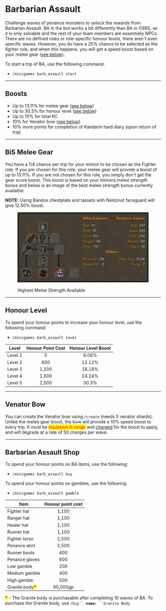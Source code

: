 # Barbarian Assault

Challenge waves of penance monsters to unlock the rewards from Barbarian Assault. BA in the bot works a bit differently than BA in OSRS, as it is only soloable and the rest of your team members are essentially NPCs. There are no defined roles or role-specific honour levels, there aren't even specific waves. However, you do have a 25% chance to be selected as the fighter role, and when this happens, you will get a speed boost based on your melee gear ([see below](barbarian-assault.md#bis-melee-gear)).

To start a trip of BA, use the following command:

* &#x20;`/minigames barb_assault start`

***

## Boosts

* Up to 13.11% for melee gear ([see below](barbarian-assault.md#bis-melee-gear))
* Up to 30.3% for honour level ([see below](barbarian-assault.md#honour-level))
* Up to 10% for total KC
* 10% for Venator bow ([see below](barbarian-assault.md#venator-bow))
* 10% more points for completion of Kandarin hard diary (upon return of trip)

***

## BiS Melee Gear

You have a 1/4 chance per trip for your minion to be chosen as the Fighter role. If you are chosen for this role, your melee gear will provide a boost of up to 13.11%. If you are not chosen for this role, you simply don't get the gear score boost. This boost is based on your minions _melee strength bonus_ and below is an image of the best melee strength bonus currently available:

**NOTE:** Using Bandos chestplate and tassets with Neitiznot faceguard will give 12.50% boost.

<figure><img src="../.gitbook/assets/Highest_Melee_Str_Sept2023.png" alt=""><figcaption><p>Highest Melee Strength Available</p></figcaption></figure>

***

## **Honour Level**

To spend your honour points to increase your honour level, use the following command:

* `/minigames barb_assault level`

| **Level** | **Honour Point Cost** | **Honour Level Boost** |
| --------- | :-------------------: | :--------------------: |
| Level 1   |           0           |          6.06%         |
| Level 2   |          800          |         12.12%         |
| Level 3   |         1,200         |         18.18%         |
| Level 4   |         1,600         |         24.24%         |
| Level 5   |         2,000         |          30.3%         |

***

## Venator Bow

You can create the Venator bow using `/create` (needs 5 venator shards). Unlike the melee gear boost, the bow will provide a 10% speed boost to every trip. It must be <mark style="color:red;">equipped in range</mark> and [charged](../miscellaneous/charging-items.md#venator-bow) for the boost to apply, and will degrade at a rate of 50 charges per wave.

***

## Barbarian Assault Shop

To spend your honour points on BA items, use the following:

* `/minigames barb_assault buy`

To spend your honour points on gambles, use the following:

* `/minigames barb_assault gamble`

| **Item**                                           | **Honour point cost** |
| -------------------------------------------------- | :-------------------: |
| Fighter hat                                        |         1,100         |
| Ranger hat                                         |         1,100         |
| Healer hat                                         |         1,100         |
| Runner hat                                         |         1,100         |
| Fighter torso                                      |         1,500         |
| Penance skirt                                      |         1,500         |
| Runner boots                                       |          400          |
| Penance gloves                                     |          600          |
| Low gamble                                         |          200          |
| Medium gamble                                      |          400          |
| High gamble                                        |          500          |
| Granite body<mark style="color:red;">**\***</mark> |        95,000gp       |

<mark style="color:red;">**\***</mark> - The Granite body is purchasable after completing 10 waves of BA. To purchase the Granite body, use  `/buy`` `**`name:`**` ``Granite Body`
